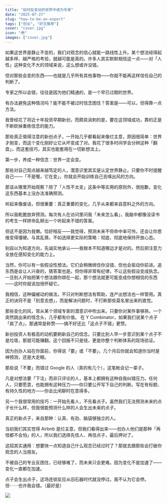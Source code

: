 ```yaml
---
title: "如何在变动的世界中成为专家"
date: "2025-07-27"
slug: "how-to-be-an-expert"
tags: ["创业", "好文推荐"]
cover: "cover.jpg"
icon: "😎"
images: ["cover.jpg"]
---
```

如果这世界是静止不变的，我们对观念的信心就能一路线性上升。某个想法经得起越多样、越严格的考验，就越可能是真的。许多人其实默默相信这一点——对「人性」这种变化不大的领域来说，这么想或许没错。



但对那些会变的东西——也就是几乎所有其他事物——你就不能再这样信任自己的判断了。



专家之所以会错，往往是因为他们精通的，是一个早已过期的世界。



有办法避免这种情况吗？能不能不被过时信念困住？答案是——可以，但得靠一点方法。



我曾经花了将近十年投资早期新创，而颇具讽刺的是，要在这领域成功，靠的正是不断砍掉重练信念的能力。



那些真正值得注意的新创点子，一开始几乎都看起来像烂主意，原因很简单：世界才刚变，而这个变化刚好让它从坏变成了对。我花了很多时间学会分辨这种「翻盘」，而这套技巧，其实也能套用在一切新想法上。



第一步，养成一种信念：世界一定会变。



那些对自己观点越来越笃定的人，潜意识里其实是认定世界静止。只要你不时提醒自己——「不是喔，它在变」，你就会开始训练自己去嗅出风的方向。



那该从哪里开始观察？除了「人性不太变」这条中等实用的原则外，很抱歉，变化这东西基本上没办法准确预测。



听起来像废话，但很重要：真正重要的变化，几乎从来都来自意料之外的方向。



所以我乾脆放弃预测。每次有人在访问里问我「未来怎么看」，我脑中都像没读书的考生一样拼命乱掰出一个听起来不错的答案。



但这不是因为我懒。恰好相反——我觉得，预测未来不但命中率可怜，还会让你思维变得僵硬。与其乱猜，不如选择更实际的策略：彻底、彻底地保持开放心态。



别自以为知道方向，先诚实地承认——我根本不知道哪边才是对的。然后把注意力全放在感知变化的能力上。



当然，你可以有一些假设性想法。它们会稍微绑住你没错，但也会驱动你前进。追东西是会让人兴奋的，猜答案也是。但你得非常有纪律，不让这些假设变成执念。
一旦别人开始把某个想法跟你绑在一起，那个想法就更可能变成你想相信的东西——这时你就该加倍怀疑它。



我相信，这种偏被动的做法，不只对判断想法有帮助，连产出想法也一样管用。真正的诀窍不是「刻意去想」，而是解决问题时，不打断那些莫名冒出来的直觉。



那些变化的风，常从某个领域专家的潜意识中吹出来。只要你对某件事够熟，一个突然跳出来的怪念头，几乎都有价值。
在 Y Combinator，如果我们说某个点子「疯了点」，那通常是称赞——搞不好还比「这点子不错」更赞。



新创投资人有极高的动机要刷新自己的信念。只要比别人早一步意识到某个点子不是垃圾，那就可能赚翻。这个回报不只是钱，更是你整个判断体系的现场验证。



因为创办人站在你面前，你得说「要」或「不要」，几个月后你就会知道你当时是神预测，还是大走眼。



那些说「不要」而错过 Google 的人（真的有几个），这笔帐会记一辈子。



凡是对想法要「下注」而非只评论的人，基本上都拥有这种自我纠错压力。任何人，只要愿意，也能拥有这种压力——你只要公开写下自己的判断。写在有标题、有持久性的地方——你会比闲聊时在意得多。



另一个我很常用的技巧：一开始先看人，不先看点子。虽然我们无法预测未来的点子长什么样，但我很能预测什么样的人会生出未来的点子。



真正的新点子，来自那种：认真、有劲、脑袋够独立的人。



当初我们其实觉得 Airbnb 是烂主意，但我们看得出来——创办人他们是那种「再怪都不会怕」的人，所以我们选择先信人、再信点子，最后押对了。



这招其实通用：想要快一点知道自己什么观念已经过时了？那就去跟那些会打破你观念的人当朋友。



不被自己的专业反困住，已经够难了，而未来只会更难。因为变化不是加速了——变化一直都在加速。



点子会生出点子，这场连锁反应从旧石器时代就没停过。我不认为它会停。
但⋯⋯也许我会错。（最好是）




![](https://prod-files-secure.s3.us-west-2.amazonaws.com/112d0858-5090-4d34-a606-b75eb8d65fd2/46476355-9cf3-4e99-9b7a-3531bc426380/1000202064.png?X-Amz-Algorithm=AWS4-HMAC-SHA256&X-Amz-Content-Sha256=UNSIGNED-PAYLOAD&X-Amz-Credential=ASIAZI2LB466RM74QHF6%2F20250806%2Fus-west-2%2Fs3%2Faws4_request&X-Amz-Date=20250806T132614Z&X-Amz-Expires=3600&X-Amz-Security-Token=IQoJb3JpZ2luX2VjED0aCXVzLXdlc3QtMiJHMEUCIGpKtvHHfwpaZDRSmcmACi7X0WJkUyqwZY5ey06PKXOVAiEAw%2BcgyALfeqVa2fko0Bjwvn%2FYqgAAqjemvOmKFfMIqDMq%2FwMIdRAAGgw2Mzc0MjMxODM4MDUiDBcGqXuBJi1TtwpwSyrcAzcLGt8yl62GzZvqSPXBcI1dXmVaODoOq1s%2FRRW92t9PRvdxaZBwQ8SucRCxb%2BYy0VMy5TwiamE%2FFI5ifFdoc%2FAjyqgWjTKnb7J8z6Jly6%2FFtWJq0ZX5FIvwSFMQYFOtbdJsR9ezd2O8qdMHnbsBbe55JbiE7qtR8s8kgUozb9oABmA22BhWZNKtuO%2F9DZmklaYY6FHIRRG6nUV3JKNGkIIEu%2F1e8FFmMU02wc5Qyq6iyygGJ3Zn0osnamajSiyeZnMEouRyCSVK1iLLJXNyaDZMY67VQhogDk2nyQmos91eC8rq%2FzpuuGtcA3kL9fbSYvP%2FOcTOxtgUZgjHbutNlOgzJholEHU6K%2FIrVuu0qGuPGM0SzDgCYamIA0gOdzopA8tKzeebxDBSGKO5TVMWhiaJp5S004yfaSJpvvc2Vxm8xhLe7AgXRppBBSX%2Fer6KuBwA7Jt5l46lTOZY9lUT7hpD85U2yUOlpaulq9Yy49uq4RjxLojDCCPxDSB0wfn8eaCveuocoZi96%2FglMMByDBfofEaPAR34mRRRhWY%2BeWrpp5H0YDcS%2BHDYfvVBX9nqFrcaRC2hu4dPtVQDSXW%2B%2FdnBniyDUlq5rnP5SkaKj3dD6USmVpAlc1d9uS1aMKCSzcQGOqUB0FwWIgxZ%2FPhYn3MaeLZTENn4kjVByFHe4dh3P1mY2wMQGvBVTRjtOf%2F37HQQn1gPmaX1JIsm2gSWuHdWD%2FzZu%2FIhWpozG8jjsdYCUM700CK5smZSqGyPOOacneYqlda4SrXwJYY8DE0zktmPaw2wHC9RVIzV3PWI3V2OSD8BspkmDQBr7hc9yDCdrgBHBhMNkJ7gZaf2SBZXF1aTNzk3JZgRPyc5&X-Amz-Signature=f7521cdd60e1d2a37bdc1bdf40c8be182bfcafde51815e4ecde2ff433f97968e&X-Amz-SignedHeaders=host&x-amz-checksum-mode=ENABLED&x-id=GetObject)

